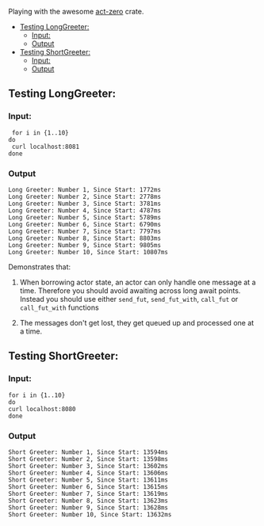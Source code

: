 Playing with the awesome [act-zero](https://github.com/Diggsey/act-zero) crate.

- [Testing LongGreeter:](#testing-longgreeter)
  - [Input:](#input)
  - [Output](#output)
- [Testing ShortGreeter:](#testing-shortgreeter)
  - [Input:](#input-1)
  - [Output](#output-1)

## Testing LongGreeter:

### Input:

```
 for i in {1..10}
do
 curl localhost:8081
done
```

### Output

```
Long Greeter: Number 1, Since Start: 1772ms
Long Greeter: Number 2, Since Start: 2778ms
Long Greeter: Number 3, Since Start: 3781ms
Long Greeter: Number 4, Since Start: 4787ms
Long Greeter: Number 5, Since Start: 5789ms
Long Greeter: Number 6, Since Start: 6790ms
Long Greeter: Number 7, Since Start: 7797ms
Long Greeter: Number 8, Since Start: 8803ms
Long Greeter: Number 9, Since Start: 9805ms
Long Greeter: Number 10, Since Start: 10807ms
```

Demonstrates that:

1. When borrowing actor state, an actor can only handle one message at a time. Therefore you should
   avoid awaiting across long await points. Instead you should use either `send_fut`, `send_fut_with`,
   `call_fut` or `call_fut_with` functions

2. The messages don't get lost, they get queued up and processed one at a time.

## Testing ShortGreeter:

### Input:

```
for i in {1..10}
do
curl localhost:8080
done
```

### Output

```
Short Greeter: Number 1, Since Start: 13594ms
Short Greeter: Number 2, Since Start: 13598ms
Short Greeter: Number 3, Since Start: 13602ms
Short Greeter: Number 4, Since Start: 13606ms
Short Greeter: Number 5, Since Start: 13611ms
Short Greeter: Number 6, Since Start: 13615ms
Short Greeter: Number 7, Since Start: 13619ms
Short Greeter: Number 8, Since Start: 13623ms
Short Greeter: Number 9, Since Start: 13628ms
Short Greeter: Number 10, Since Start: 13632ms
```
